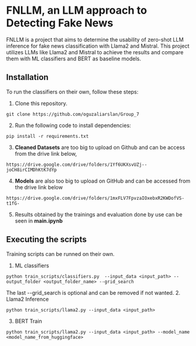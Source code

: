 # FNLLM, an LLM approach to Detecting Fake News
FNLLM is a project that aims to determine the usability of zero-shot LLM inference for fake news classification with Llama2 and Mistral. This project utilizes LLMs like Llama2 and Mistral to achieve the results and compare them with ML classifiers and BERT as baseline models.

## Installation
To run the classifiers on their own, follow these steps: 
1. Clone this repository.
```
git clone https://github.com/oguzaliarslan/Group_7
```
2. Run the following code to install dependencies:
```
pip install -r requirements.txt
```
3. **Cleaned Datasets** are too big to upload on Github and can be access from the drive link below,
```
https://drive.google.com/drive/folders/1Yf6UKXsvUZj--joCH8irCIMDhKtK7dYp
```
4. **Models** are also too big to upload on GitHub and can be accessed from the drive link below
```
https://drive.google.com/drive/folders/1mxFLV7FpvzaIOxebxR2KWDofVS-t1fG-
```
5. Results obtained by the trainings and evaluation done by use can be seen in **main.ipynb**

## Executing the scripts
Training scripts can be runned on their own.
1. ML classifiers
```
python train_scripts/classifiers.py  --input_data <input_path> --output_folder <output_folder_name> --grid_search
```
The last --grid_search is optional and can be removed if not wanted.
2. Llama2 Inference
```
python train_scripts/llama2.py --input_data <input_path>
```
3. BERT Train
```
python train_scripts/llama2.py --input_data <input_path> --model_name <model_name_from_huggingface>
```

